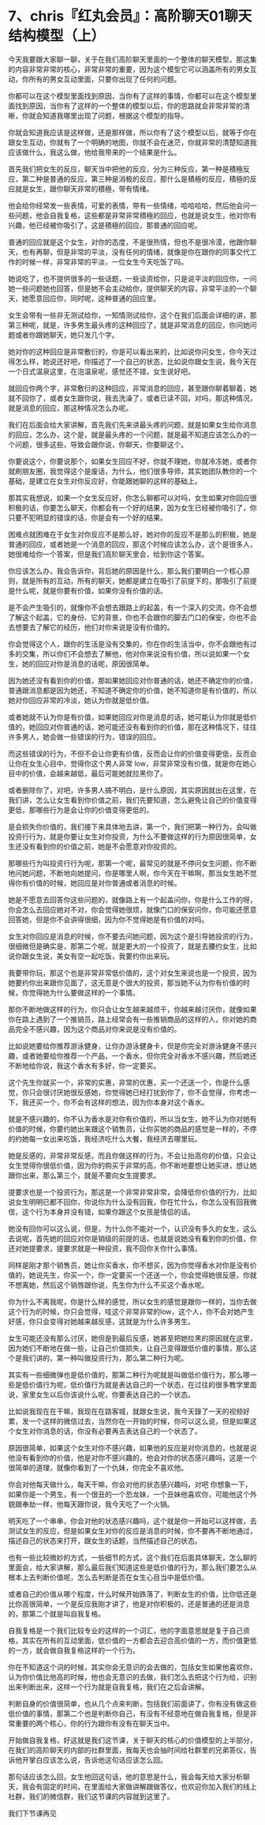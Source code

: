 # 7、chris『红丸会员』：高阶聊天01聊天结构模型（上）

今天我要跟大家聊一聊，关于在我们高阶聊天里面的一个整体的聊天模型，那这集的内容非常非常的核心，非常非常的重要，因为这个模型它可以涵盖所有的男女互动，你所有的男女互动里面，只要你出现了任何的问题。

你都可以在这个模型里面找到原因，当你有了这样的事情，你都可以在这个模型里面找到原因，当你有了这样的一个整体的模型以后，你的思路就会非常非常的清晰，你就会知道我哪里出现了问题，根据这个模型的指导。

你就会知道我应该是这样做，还是那样做，所以你有了这个模型以后，就等于你在跟女生互动，你就有了一个明确的地图，你就不会在迷茫，你就非常的清楚知道我应该做什么，我这么做，他给我带来的一个结果是什么。

首先我们把女生的反应，聊天当中把他的反应，分为三种反应，第一种是積極反应，第二种是普通的反应，第三种是消极的反应，那什么是積極的反应，積極的反应就是女生，跟你聊天非常的積極，带有情绪。

他会给你经常发一些表情，可爱的表情，带有一些情绪，哈哈哈哈，然后他会问一些问题，他会自我复格，这些都是非常非常積極的回应，也就是说女生，他对你有兴趣，他已经被你吸引了，这是積極的回应，那普通的回应呢。

普通的回应就是这个女生，对你的态度，不是很热情，但也不是很冷漠，他跟你聊天，也有再聊，但是非常的平淡，没有任何的情绪，就像是你在跟你的同事交代工作的时候一样，非常非常的平淡，一位女生今天吃饭了吗。

她说吃了，也不提供很多的一些话题，一些谈资给你，只是说平淡的回应你，一问她一些问题她也回答，但是她不会主动给你，提供聊天的内容，非常平淡的一个聊天，她愿意回应你，同时呢，这种普通的回应里。

女生会带有一些非无测试给你，一知情测试给你，这个在我们后面会详细的讲，那第三种呢，就是，许多男生最头疼的这种回应了，就是非常消息的回应，你问她问题或者你跟她聊天，她只发几个字。

她对你的这种回应是非常敷衍的，你是可以看出来的，比如说你问女生，你今天过得怎么样，她说还好吧，你描述了一个自己的状态，比如说你跟女生说，我今天在一个日式温泉这里，在泡温泉呢，感觉还不错，女生说好吧。

就回应你两个字，非常敷衍的这种回应，非常消息的回应，甚至跟你聊着聊着，她就不回你了，或者女生跟你说，我去洗澡了，或者已读不回，对吗，那这种情况，就是消息的回应，那这种情况怎么办呢。

我们在后面会给大家讲解，首先我们先来讲最头疼的问题，就是如果女生给你消息的回应，怎么办，这个是，就是最头疼的一个问题，就是最不知道应该怎么办的一个问题，很多这些，导致会跟你说，你聊天，你要聊这个。

你要说这个，你要说那个，如果女生回应不好，你就不理她，你就冷冻她，或者你就刷朋友圈，我觉得这个是废话，为什么，他们很多导师，其实她团队教你的一个基础，是建立在女生对你反应好，你能跟她聊的这样的基础上。

那其实我想说，如果一个女生反应好，你怎么聊都可以对吗，女生如果对你回应很积极的话，你要怎么聊天，你都会有一个好的结果，因为女生已经被你吸引了，你只要不犯明显的错误的话，你是会有一个好的结果。

困难点就困难在于女生对你反应不是那么好，她对你的反应不是那么的积极，她是普通的回应，或者她是一个消息的回应，那这个时候应该怎么办，这个是很多人，她很难给你一个答案，但是我们高阶聊天里会，给到你这个答案。

你应该怎么办，我会告诉你，背后她的原因是什么，那么我们要明白一个核心原则，就是所有的互动，所有的聊天，她都是建立在吸引了前提下的，那吸引了前提是什么呢，就是你要有价值，如果你没有价值的话。

是不会产生吸引的，就像你不会想去跟路上的起盖，有一个深入的交流，你不会想了解这个起盖，它的身份、它的背景，你也不会跟你的脚去门口的保安，你也不会去想要去了解它的经历，他们对你来说是没有价值的。

你会觉得这个人，跟你的生活是没有交集的，你在你的生活当中，你不会跟他有过多的交集，所以你们不会想去了解他，他对你来说没有价值，所以说如果一个女生，她的回应对你是消息的话呢，原因很简单。

因为她还没有看到你的价值，那如果她回应对你普通的话，她还不确定你的价值，普通跟消息都是因为她还，不知道不确定你的价值，她不知道你是有价值的，所以她对你回应非常的冷淡，她认为你就是低价值。

或者她就不认为你是有价值，如果她回应对你是消息的话，她可能认为你就是低价值的，她回应对你普通的话，她可能还没有看到你的价值，那在这种情况下，往往许多男人，她会做一些错误的行为，错误的回应。

而这些错误的行为，不但不会让你更有价值，反而会让你的价值变得更低，反而会让你在女生心目中，觉得你这个男人非常 low，非常非常没有价值，就是你在她心目中的价值，会越来越低，最后可能她就拉黑你了。

或者删除你了，对吧，许多男人搞不明白，是什么原因，其实原因就出在这里，在我们讲，怎么让女生看到你价值之前，我们先要知道，怎么避免让自己的价值变得更低，那哪些行为是会让你的价值变得更低的。

是会损失你价值的，我们接下来具体地去讲，第一个，我们把第一种行为，会叫做投资行行为，就是你要让女生对你投资，为什么不要做这样的行为原因很简单，女生还没有看到你的价值之前，她是不会愿意对你投资的。

那哪些行为叫投资行行为呢，那第一个呢，最常见的就是不停问女生问题，你不断地问她问题，不断地向她提问，你是哪里人啊，你今天在干嘛啊，那当女生她不觉得你有价值的时候，她回应是对你普通或者消息的时候。

她是不愿意去回答你这些问题的，就像路上有一个起盖问你，你是什么工作的呀，你会怎么去回应她对不对，你会觉得她很烦，就像门口的保安问你，你可能还愿意回答她，但是你不会讲得很细，因为你不觉得她是有价值的对吗。

女生对你回应是消息的时候，你不要去问她问题，因为这个是引导她投资的行为，很细微但是确实是，那第二个呢，就是更大的一个投资了，就是去腰约女生，比如说你跟女生说，美女有空一起吃饭，我要约你出来玩。

我要带你玩，那这个也是非常非常低价值的，这个对女生来说也是一个投资，因为她要约你出来跟你见面了，这无意是个很大的投资，那当她不认为你有价值的时候，你觉得她为什么要做这样的一个事情。

那你不断地做这样的行为，你只会让女生越来越烦干，你越来越讨厌你，就像如果你在路上遇到了一个推销员，路上经常会有一些推销商品的这样的人，你对她的商品完全不感兴趣，因为这个商品对你来说是没有价值的。

比如说她要给你推荐游泳健身，让你办游泳健身卡，但是你完全对游泳健身不感兴趣，或者她要给你推荐一个产品，一个香水，但你完全对香水不感兴趣，然后她还不断地给你说，我这个香水有多好，你一定要买。

这个先生你就买一个，非常的实惠，非常的优惠，买一个还送一个，你是什么感觉，你只会很讨厌她很反感她，你觉得她已经打扰到你了，你不会觉得，你考虑一下，我还买一个，你不会有这样的想法，因为你本身对这个香水。

就是不感兴趣的，你不认为香水是对你有价值的，所以当女生，她不认为你对她有价值的时候，你要约她出来跟这个销售员，让你买她的商品的感觉是一样的，不停的约她每一女出来吃饭，我经济吃什么大餐，我经济去哪里玩。

她是反感的，非常非常反感，而且你做这样的行为，不会让抬高你的价值，只会让女生觉得你很低价值，因为你的购买于非常的高，你不断地要想让她买进，想让她跟你出来，那么第三个，就是不要向女生提要求。

提要求也是一个投资行为，那这是一个非常非常非常，会降低你价值的行为，比如说女生明明已都不回你，你说你为什么没有回我，你在忙什么，你怎么没有回我微信，这个行为本身并没有错，如果你跟这个女孩是情侣的话。

她没有回你可以这么说，但是，为什么你不能对一个，认识没有多久的女生，这么去说呢，首先她的回应对你是销级的前提的话，也就是说她没有看到你的价值，你还对她提要求，提要求就是一种投资，我不回你关你什么事情。

同样是刚才那个销售员，她让你买香水，你不想买，因为你觉得香水对你是没有价值的，她说先生，你买一个，你一定要买一个还送一个，你会觉得她很反感，你就不想离她，然后这个销唇跟你说，先生你为什么不买这个香水呢。

你为什么不离我呢，你是什么样的感觉，所以女生的感觉是跟你一样的，当你去做这个行为的时候，你只会觉得，哇这个非常非常的low，这个人，你不会对她产生好感，你只会变得对她越来越反感，这就是为什么许多男生。

女生可能还没有那么讨厌，她但是到最后反感，她甚至把她拉黑的原因就在这里，因为她们不断地在做一些，让自己价值损失，让自己变得跟低价值的事情，那么这个是我们讲的，第一种叫做投资行为，那么第二种行为呢。

其实有一些细微弹也是低价值的，那第二种行为呢就是叫做低价值行为，那么哪一些是低价值行为呢，低价值行为就是表达自己的一个状态，在过往的很多教学里面说，家里女生以后你该说什么呢，你要表达自己的一个状态。

比如说我现在在干嘛，我现在在路客城，就跟女生说，我今天錄了一天的视频好累，发一个这样的微信过去，当然你在一开始的时候，你可以这么说，但是如果这个女生对你消息的话，你没有必要再去表达自己的一个状态了。

原因很简单，如果这个女生对你不感兴趣，如果他的反应是对你消息的，也就是说他没有看到你的价值，他是对你不感兴趣的，他会对你的状态感兴趣吗，这是一个很简单的道理，就像你看到了一个仇妹，你完全不喜欢他。

你会对他每天做什么，每天干嘛，你会对他的状态感兴趣吗，对吧 你想象一下，如果你是一个男生，有一个很丑的一个恐龙妹，一个丑妹他喜欢你，可能他这个外貌跟奉劫一样，他每天跟你说，我今天吃了一个火锅。

明天吃了一个串串，你会对他的状态感兴趣吗，这个就是你一开始可以这样做，去测试女生的反应，但是如果女生对你的反应是消息的时候，你不要再不断地通过，描述自己的状态来打开，跟女生的话题，当然描述自己的状态。

也有一些比较微妙的方式，一些细节的方式，这个我们在后面具体聊天，怎么聊的里面会，给大家讲解，那么最后我们知道这些是低价值的行为，那么我们要怎么从根本上去判断价值呢，怎么去判断是否在女生心目当中是低价值。

或者自己的价值从哪个程度，什么时候开始跌落了，判断女生的价值，比你低还是比你高很简单，一个是反应我刚才讲了，他是对你积极的，还是普通的还是消息的，那第二个就是叫自我复格。

自我复格是一个我们比较专业的这样的一个词汇，他的字面意思就是复于自己资格，其实在所有的互动里面，低价值的一方都会去迎合高价值的一方，而价值更低的一方，就会做自我复格这样的一个行为。

你在不知道这个词的时候，其实你会无意识的会去做的，包括女生如果他喜欢你，认为你价值比他高的时候，他也会无意识的去做，我们怎么去把这个行为给，识别出来判断出来，这样一个行为就是自我复格，我们在之后会讲解。

判断自身的价值很简单，也从几个点来判断，包括我们前面讲了，你有没有做这些低价值的事情，那第二个也是判断你自己，有没有不经意地在做自我复格，但是非常重要的两个核心，你的行为跟你有没有在聊天当中。

开始做自我复格，好这就是我们这节课，关于聊天的核心的价值模型的上半部分，在我们的高阶聊天的内部的社群里面，我每天也会抽时间给社群里的兄弟答仪，告诉他开掌白应该怎么说，告诉他这句话应该怎么回。

那句话应该怎么回，女生他回这句话，他的意思是什么，我会每天给大家分析聊天，我会有固定的时间，在里面给大家做讲解跟做答仪，也欢迎你加入我们的线上社群，我们的微信群，我们这节课的内容就到这里了。

我们下节课再见